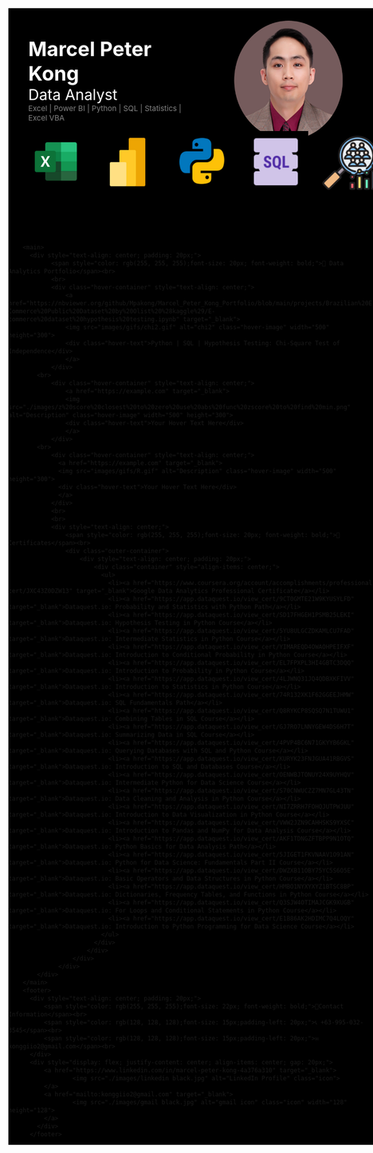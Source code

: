 <link rel="stylesheet" type="text/css" href="styles.css">
<div style="background: black; display: inline-block;">
  <meta name="viewport" content="width=device-width, initial-scale=1.0">
  <body>
        <header>
          <div style="float: right; margin-left: 20px; padding: 20px">
            <img src="./images/profile pic black.jpg" class="black-background" width="300" height="250"></div><br>
            <div style="text-align: left; padding: 40px;">
            <span style="color: rgb(255, 255, 255);font-size: 40px; font-weight: bold;">Marcel Peter Kong</span><br>
            <span style="color: rgb(255, 255, 255);font-size: 30px;">Data Analyst</span>
            <br>
            <span style="color: rgb(128, 128, 128);font-size: 15px;">Excel | Power BI | Python | SQL | Statistics | Excel VBA</span>         <br><br>
              <div style="display: flex; justify-content: left; align-items: center; gap: 20px;">
                  <img src="./images/excel.jpg" alt="excel" class="icon" width="118" height="118"> 
                  <img src="./images/powerbi.jpg" alt="powerbi icon" class="icon" width="128" height="128"> 
                  <img src="./images/python.jpg" alt="python icon" class="icon" width="128" height="128"> 
                  <img src="./images/sql.jpg" alt="sql icon" class="icon" width="128" height="128"> 
                  <img src="./images/statistics.jpg" alt="stats icon" class="icon" width="128" height="128"> 
                  <img src="./images/vba.jpg" alt="vba icon" class="icon" width="128" height="128"> 
              </div>
          </div>
        </header>

        <main>
          <div style="text-align: center; padding: 20px;">
                <span style="color: rgb(255, 255, 255);font-size: 20px; font-weight: bold;">📂 Data Analytics Portfolio</span><br>
                <br>
                <div class="hover-container" style="text-align: center;"> 
                    <a href="https://nbviewer.org/github/Mpakong/Marcel_Peter_Kong_Portfolio/blob/main/projects/Brazilian%20E-Commerce%20Public%20Dataset%20by%20Olist%20%28kaggle%29/E-commerce%20dataset%20hypothesis%20testing.ipynb" target="_blank"> 
                    <img src="images/gifs/chi2.gif" alt="chi2" class="hover-image" width="500" height="300"> 
                    <div class="hover-text">Python | SQL | Hypothesis Testing: Chi-Square Test of Independence</div> 
                    </a> 
                </div>
            <br>
                <div class="hover-container" style="text-align: center;"> 
                    <a href="https://example.com" target="_blank"> 
                    <img src="./images/z%20score%20closest%20to%20zero%20use%20abs%20func%20zscore%20to%20find%20min.png" alt="Description" class="hover-image" width="500" height="300"> 
                    <div class="hover-text">Your Hover Text Here</div> 
                    </a> 
                </div>
            <br>
                <div class="hover-container" style="text-align: center;"> 
                  <a href="https://example.com" target="_blank"> 
                  <img src="images/gifs/R.gif" alt="Description" class="hover-image" width="500" height="300"> 
                  <div class="hover-text">Your Hover Text Here</div> 
                  </a> 
                </div>
                <br>
                <br>
                <div style="text-align: center;">
                    <span style="color: rgb(255, 255, 255);font-size: 20px; font-weight: bold;">📜 Certificates</span><br>
                    <div class="outer-container">
                        <div style="text-align: center; padding: 20px;">
                            <div class="container" style="align-items: center;">
                              <ul>
                                <li><a href="https://www.coursera.org/account/accomplishments/professional-cert/JXC43Z0DZW13" target="_blank">Google Data Analytics Professional Certificate</a></li>
                                <li><a href="https://app.dataquest.io/view_cert/9CT0GMTE21W9KYUSYLFD" target="_blank">Dataquest.io: Probability and Statistics with Python Path</a></li>
                                <li><a href="https://app.dataquest.io/view_cert/SD17FHGEH1PSMB25LEKI" target="_blank">Dataquest.io: Hypothesis Testing in Python Course</a></li>
                                <li><a href="https://app.dataquest.io/view_cert/5YU8ULGCZDKAMLCU7FAD" target="_blank">Dataquest.io: Intermediate Statistics in Python Course</a></li>
                                <li><a href="https://app.dataquest.io/view_cert/YIMAREQD4OWAOHPEIFXF" target="_blank">Dataquest.io: Introduction to Conditional Probability in Python Course</a></li>
                                <li><a href="https://app.dataquest.io/view_cert/EL7FPXPL3HI4GBTC3DQQ" target="_blank">Dataquest.io: Introduction to Probability in Python Course</a></li>
                                <li><a href="https://app.dataquest.io/view_cert/4LJWNQ31JQ4QDBXKFIVV" target="_blank">Dataquest.io: Introduction to Statistics in Python Course</a></li>
                                <li><a href="https://app.dataquest.io/view_cert/74R132XK1F62GGEEJHMW" target="_blank">Dataquest.io: SQL Fundamentals Path</a></li>
                                <li><a href="https://app.dataquest.io/view_cert/Q8RYKCP8SQSQ7N1TUWU1" target="_blank">Dataquest.io: Combining Tables in SQL Course</a></li>
                                <li><a href="https://app.dataquest.io/view_cert/GJ7RO7LNNYGEW4DS6H7T" target="_blank">Dataquest.io: Summarizing Data in SQL Course</a></li>
                                <li><a href="https://app.dataquest.io/view_cert/4PVP4BC6N71GKYYB6GKL" target="_blank">Dataquest.io: Querying Databases with SQL and Python Course</a></li>
                                <li><a href="https://app.dataquest.io/view_cert/KURYK23FNJGUA41RBGVS" target="_blank">Dataquest.io: Introduction to SQL and Databases Course</a></li>
                                <li><a href="https://app.dataquest.io/view_cert/OENWBJTONUY24X9UYHQV" target="_blank">Dataquest.io: Intermediate Python for Data Science Course</a></li>
                                <li><a href="https://app.dataquest.io/view_cert/S70CNWUCZZ7MN7GL43TN" target="_blank">Dataquest.io: Data Cleaning and Analysis in Python Course</a></li>
                                <li><a href="https://app.dataquest.io/view_cert/NI7ZRRH7FOHQJUTPWJUU" target="_blank">Dataquest.io: Introduction to Data Visualization in Python Course</a></li>
                                <li><a href="https://app.dataquest.io/view_cert/VWW2JZN9CAHHSKS9YXSC" target="_blank">Dataquest.io: Introduction to Pandas and NumPy for Data Analysis Course</a></li>
                                <li><a href="https://app.dataquest.io/view_cert/AKF1TDNGZFTBPP9N1OTQ" target="_blank">Dataquest.io: Python Basics for Data Analysis Path</a></li>
                                <li><a href="https://app.dataquest.io/view_cert/5JIGET1FKVNAAV1O91AN" target="_blank">Dataquest.io: Python for Data Science: Fundamentals Part II Course</a></li>
                                <li><a href="https://app.dataquest.io/view_cert/DWZXB11OBY75YC5S6O5E" target="_blank">Dataquest.io: Basic Operators and Data Structures in Python Course</a></li>
                                <li><a href="https://app.dataquest.io/view_cert/HMBO1NYXYXYZ1BTSC8BP" target="_blank">Dataquest.io: Dictionaries, Frequency Tables, and Functions in Python Course</a></li>
                                <li><a href="https://app.dataquest.io/view_cert/Q3SJW4OTIMAJCGK9XUGB" target="_blank">Dataquest.io: For Loops and Conditional Statements in Python Course</a></li>
                                <li><a href="https://app.dataquest.io/view_cert/E1B86AK2HDIMC7Q4LOQY" target="_blank">Dataquest.io: Introduction to Python Programming for Data Science Course</a></li>
                              </ul>
                            </div>
                          </div>
                      </div>
                  </div>
            </div>
        </main>
        <footer>
          <div style="text-align: center; padding: 20px;">
              <span style="color: rgb(255, 255, 255);font-size: 22px; font-weight: bold;">📒Contact Information</span><br>
              <span style="color: rgb(128, 128, 128);font-size: 15px;padding-left: 20px;">📞 +63-995-032-3545</span><br>
              <span style="color: rgb(128, 128, 128);font-size: 15px;padding-left: 20px;">✉️ konggiio2@gmail.com</span><br>
          </div>
          <div style="display: flex; justify-content: center; align-items: center; gap: 20px;">
              <a href="https://www.linkedin.com/in/marcel-peter-kong-4a376a310" target="_blank">
                      <img src="./images/linkedin black.jpg" alt="LinkedIn Profile" class="icon"> 
              </a> 
              <a href="mailto:konggiio2@gmail.com" target="_blank"> 
                      <img src="./images/gmail black.jpg" alt="gmail icon" class="icon" width="128" height="128"> 
              </a> 
            </div>
          </footer>
   </body>
